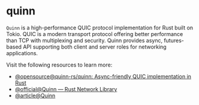 # quinn

`Quinn` is a high-performance QUIC protocol implementation for Rust built on Tokio. QUIC is a modern transport protocol offering better performance than TCP with multiplexing and security. Quinn provides async, futures-based API supporting both client and server roles for networking applications.

Visit the following resources to learn more:

- [@opensource@quinn-rs/quinn: Async-friendly QUIC implementation in Rust](https://github.com/quinn-rs/quinn)
- [@official@Quinn — Rust Network Library](https://lib.rs/crates/quinn)
- [@article@Quinn](https://docs.rs/quinn/latest/quinn/)